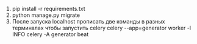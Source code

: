 1. pip install -r requirements.txt
2. python manage.py migrate
3. После запуска localhost прописать две команды в разных терминалах чтобы запустить celery
celery --app=generator worker -l INFO
celery -A generator beat
